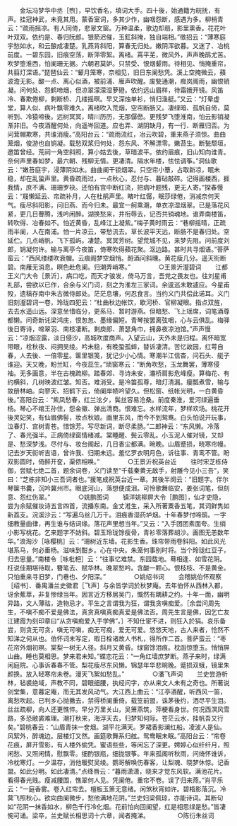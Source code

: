 <!-- { "loadSidebar": true } -->
　　金坛冯梦华中丞［煦］，早饮香名，填词大手。四十後，始通籍为皖抚，有声。挂冠神武，未竟其用。蒙香室词，多其少作，幽咽怨断，感遇为多。柳梢青云：“疏雨摇凉。有人同倚，悲翠文窗。万种温柔，歌边却扇，影里熏香。花花叶叶双双。依约是、春归阮郎。银箭迟催，玉釭斜掩，独自端相。”徵招云：“薄寒庭宇愁如水，和云酿成凄楚。乳燕背斜阳，算春无归处。嫩阴浑欲暮。又迷了、冶桃前度。一碧东园，旧痕空荡，断萍零絮。离绪。罥平芜，微风外，声声晚鹃尤苦。吹梦堕淮西，怕阑珊无据。六朝君莫妒。只禁受、恨烟颦雨。待相见、悄掩重帘，共翦灯深语。”琵琶仙云：“颦月笼寒，奈相见，旧日东阑愁凭。溪上空掩微云，蘋波澹无影。酸一点、离心似酒，被前浦、雁声吹醒。废甃通潮，痴岚阁雨，幽恨销凝。问何处、怨鹤啼烟，但凉翠濛濛湿萝磴。依约远山眉样，待霜娥开镜。风笛冷、春欺倦柳，剩断桥、几缕摇暝。早又深烛单衫，悄归渔艇。”又云：“灯晕虚堂，算人似、病叶飘零难久。离绪吹入荒烟，空帘断肠又。凄绿暗、孤帆自倚，莫听到、冷猿啼後。远树冥冥，晴川历历，无那僝僽。更残梦飞堕淮南，怕云影销凝渐非旧。今夜酒醒何处，向遥岑回道。应也弄、湖阴缺月，有一行、断雁归否。为问茸帽欺寒，共谁消瘦。”高阳台云：“疏雨流红，冶云吹碧，重来燕子须惊。曲曲笼烟，俊游也自销凝。载愁双桨归何处，怨东风、不解漂零。嫩苔生。断甃颓垣，邀笛曾经。荒祠一角空斜照，算小姑去後，草暗波平。依约眉痕，旧山知向谁青。奈何声里春如梦，最六朝、残柳无情。更凄清。隔水年楼，怯怯调筝。”洞仙歌云：“嫩苔庭宇，浸薄阴如水。曲曲阑干锁烟翠。只空帘小簟，占取新凉，眠未稳，却在乱蛩声里。黄昏疏雨过，一点秋心，忍付与、暮砧敲碎。记得画楼西，捱我情，庶不满、珊珊罗袂。还怕有宫中断红流，把病叶题残，更无人寄。”探春慢云：“屐懒延云、帘疏补月，人在杜鹃声里。矉叶红僝，眠莎绿倦，消减奈何天气。瘦尽斜阳影，问旧燕、而今归未。最宜一舸乘潮，单衣凉湿烟翠。已是落花风紧，更几日瞢腾，浅吟闲醉。湖换愁来，井衔辱去，记否共销魂地。谁弄南楼笛，转吹得、冶春如不。怕近黄昏，乱峰江上凝紫。”梅子黄时雨云：“巷柳摇晴，正疏雨半阑，人在南浦。怕一片凉云，带愁流去。草长波平天远，断肠不是春归处。空延伫。几点峭帆，飞下孤屿。凄楚。冥冥芳树。望荒城不见，来梦先阻。问前度刘郎，销凝何许。输与离亭今夜笛，倚寒吹得蘋花聚。沤边路。甚时共寻烟语。”菩萨蛮云：“西风缕缕吹衰帽。云痕阁梦空烟悄。酹酒问斜曛。黄花瘦几分。遥天衔断碧。南雁无消息。暝色赴危阑。归潮弄峭寒。”
　　
　　○王景沂瀣碧词
　　江都王义门大令［景沂］，病口吃，而天才骏发，倚马万言，吾党之畏友也。往刘星甫礼部，尝欲以已作，合余与义门词，刻之为淮左三家词。余逡巡未敢遽应。今星甫殁，遗稿存南中朱古微侍郎处。茫茫息壤，何忍食言。当约义门共偿此诺耳。义门旧刻瀣碧词一卷，玲珑四犯云：“杜曲秋边帐饮，歇河桥、官柳凝眼。指点双旌，去去水遥山远。深意坐惜临分，更系马、暂时游燕。但暗愁、飞上瑶席，词笔酒尊都懒。问奇新讬梁鸿庑，恨怱怱、墨缘偏短。青琴按罢离弦咽，心与云俱乱。梅驿後日寄诗，啼翠羽、南枝凄断。剩庾郎、萧瑟角巾，拥鼻夜凉池馆。”声声慢云：“凉烟涩露，淡日侵沙，高城吹度商声。入望云山，天外未是归程。离怀暗宽带眼，栓秋夜、闷拥吴绫。吟未稳，有晚蛩孤蟀，替诉凄清。苦忆故园，红萼自春，人去後、一倍零星。箧里银笺，犹记少小心情。寒潮半江信杳，问石头、艇子谁迎。天又晚，盼兰缸，今夜蕊生。”琐窗寒云：“断角吹愁，玉龙舞罢，薄寒侵袖。无多画意，半在古槐疏柳。踏春郊、寻诗未安，灞桥肩影危峰瘦。算梅花、有约横斜，几树映波红皱。知否。难消受。是冷笛孤尊，暗灯清漏。癭瓢煮雪，输与故册林岫。向寥天、招鹤下云，倚阑岸帻吟望久。但松窗、纸帐光明，一白黄昏後。”高阳台云：“紫凤愁春，红兰泫夕，鬓丝容易沧桑。前度秦淮，爱河绿遍垂杨。琴心不绾王孙住，怨金徽、弹出清商。恨难忘。水样流年，梦样欢场。桃花开後灵妃笑，有仙眉佛髻，妆点秋娘。画里东风，而今不到鸳鸯。白头怕说开玩事，泣春灯、宫树青苍。惜馀芳。写尽新词，断尽柔肠。”二郎神云：“东风懒。冷落了、春光强半。正病倚绿窗情绪减。棠睡醒、鬓云零乱。小玉泥人催对镜，又却是、愁深梦浅。尽付与、妆台阁起，几日香尘都满。晼晚。山眉蹙损，晓寒帘幔。记去岁天街听吉语，曾许我、归期未远。羞忆罗衣明月色，诉往事、青鸾不管。盼双影圆时，倚醉开奁，渠侬相唤。”
　　
　　○王景沂祝英台近
　　往时宋芝栋侍御，尝赋七绝二首，题余词卷，义门读至“千载秦黄无敌手，射雕今见小三吾”，笑曰：“芝栋非知小三吾词者也。”援笔成祝英台近一章。其後半阕云：“旧题字。伴尔琴箧书囊，沉吟冀州市。眼底河山，落想便成泪。可怜歌舞临安，姜张词笔，但刻意、怨红伤翠。”
　　
　　○姚鹏图词
　　镇洋姚柳屏大令［鹏图］，仙才吏隐，尝为余赋催妆诗五言四首，流播东南。金丈溎生，采入所著粟香五笔，其词鲜隽如新荔支。浣溪沙云：“写遍乌丝几万千。泪痕香湿药垆烟。十年春梦付啼鹃。一字细教量曲律，再生谁与结词缘。落花声里想当年。”又云：“入手团团素面夸。生绡小影写桃花。乞来题字不妨斜。碧玉玲珑馀瘦骨，青衫零落葬胡沙。画图无恙数年华。”浪淘沙［咏樱桃］云：“珊树近东墙。花影生香。珠帘带雨卷斜阳。如此风光堪系马，何必垂杨。滋味到酣乡。心在中央。朱笼何事别时将。当个玲珑红豆子，归去思量。”南楼令［咏枇杷］云：“往事忆难禁。东园载地。蓦相逢、如雪花阴。枉说佳期堪待取，簪笔去、赋华林。晚翠愁吟。含酸一颗心。恨枝枝、不是黄金。只怕重来寻旧梦，门巷也、夕阳深。”
　　
　　○姚绍书词
　　会稽姚伯怀观察［绍书］、番禺潘兰史徵君［飞声］与余皆学词於秋梦庵。去年伯怀从西林入都，讶余蕉萃，非复惨绿当年。因言近方移居吴门，慨然有耦耕之约。十年一面，幽明异路，文人薄祜，造物忌才。平生之言谓我为狂，谓我贪嗔痴爱。［余尝问周先生，不嗔不痴不爱是佛法，真贪真嗔真痴真爱是佛法否。周先生言是佛，因乞亡友江建霞为刻印章曰“从贪嗔痴爱入手学佛”。］不知仕宦不进，则狂入於狷。哀乐备尝，则贪无可贪，嗔无可嗔，痴无可痴，爱无可爱。悠悠天地，古人来者，怆然不知涕之何从也。伯怀词未写定，暇日栓诸故人书札，得所作二首。菩萨蛮云：“枣花帘外烟初暝。棠梨一树无人径。斜月又黄昏。绿窗馀泪痕。枕函惊堕玉。悄悄屏山曲。睡也莫相思。梦来君未知。”蝶恋花云：“一角红墙庶梦断。燕子来时，绿满闲庭院。心事诉春春不管。梨花瘦尽东风懒。锦瑟年华悲晼晚。蹙损双蛾，镜里朱颜换。放入轻寒帘未卷。漫天飞絮如愁乱。”
　　
　　○潘飞声词
　　兰史尝游析林，毡裘绝域，声教不同，碧眼细腰，执经问字，亦从来文人未有之奇也。所著说剑堂集，意暮定庵，而无其发风动气。大江西上曲云：“江亭酒醒，听西风一笛，离愁吹起。已判乡心抛撇去，禁得桥阑重倚。载笠前盟，诛茅後约，洒尽平生泪。丝丝疏柳，向人还更憔悴。早分万里关山，吴箫燕筑，萍梗看身世。何况西溟风雪路，多恐敝裘难理。潮打秋来，海浮天去，归梦知何际。苍茫云水，挂帆吾又行矣。”碧桃春云：“山眉青抹一奁烟。湖平花满天。罗裙香影澜红船。凌波人是仙。风絮外，醉魂边。层楼灯又然。画筵歌舞系归舷。鸳鸯眠未眠。”高阳台云：“帘卷花痕，屏开雪影，有人楼外偷凭。蜜语些些，等闲忘了深更。娉婷心似纤纤月，照闲愁、又照闲情。慰飘零。细酌银瓶，细拢银筝。年来孤阁听秋雨，问绮怀谁诉，冷枕寒灯。一夕温存，消他暖熨吴绫。鹦哥解唤伤春客，让梨魂、晓梦休惊。记香盟。如此分明。如此凄清。”点绛唇云：“暮雨潇潇，晓来才觉东风软。满池花片。看得春光贱。瘦减腰围，憔翠何人见。凭阑倦。重帘不卷。误了归来燕。”肖平乐云：“一庭香雾。卷入红帘去。檀板玉箫无意绪。闲煞秋宵如许。碧梧影落沉。冷蓂飞照秋心。欲向曲阑微步，愁他满地花阴。”兰史妇梁佩琼，亦能诗词。其断句如“花阴一抹香如水，柳色千行冷化烟。花前怕向回阑望，红是相思绿是愁。”皆凄惋可诵。梁卒，兰史赋长相思词十六章，闻者掩涕。
　　
　　○陈衍朱丝词
